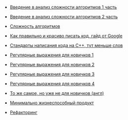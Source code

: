
- [Введение в анализ сложности алгоритмов 1 часть](https://habrahabr.ru/post/196560/) <br>
- [Введение в анализ сложности алгоритмов 2 часть](https://habrahabr.ru/post/195482/) <br>
- [Сложность алгоритмов](https://habrahabr.ru/post/188010/) <br>

- [Как правильно и красиво писать код, гайд от Google](https://google.github.io/styleguide/cppguide.html) <br>
  
- [Стандарты написания кода на C++, тут меньше слов](https://gist.github.com/lefticus/10191322) <br>

- [Регулярные выражения для новичков 1](https://tproger.ru/articles/regexp-for-beginners/) <br>
- [Регулярные выражения для новичков 2](https://ru.cppreference.com/w/cpp/regex)<br>
- [Регулярные выражения для новичков 3](http://www.oszone.net/23986/)<br>
- [Регулярные выражения для новичков 4](https://riptutorial.com/ru/cplusplus/topic/1681/%D1%80%D0%B5%D0%B3%D1%83%D0%BB%D1%8F%D1%80%D0%BD%D1%8B%D0%B5-%D0%B2%D1%8B%D1%80%D0%B0%D0%B6%D0%B5%D0%BD%D0%B8%D1%8F)<br>

- [То же самое, но уже не для новичков (англ)](https://medium.com/tech-tajawal/regular-expressions-the-last-guide-6800283ac034) <br>

- [Минимально жизнеспособный продукт](https://ru.wikipedia.org/wiki/%D0%9C%D0%B8%D0%BD%D0%B8%D0%BC%D0%B0%D0%BB%D1%8C%D0%BD%D0%BE_%D0%B6%D0%B8%D0%B7%D0%BD%D0%B5%D1%81%D0%BF%D0%BE%D1%81%D0%BE%D0%B1%D0%BD%D1%8B%D0%B9_%D0%BF%D1%80%D0%BE%D0%B4%D1%83%D0%BA%D1%82) <br>

- [Рефакторинг](https://refactoring.guru/ru/refactoring)




